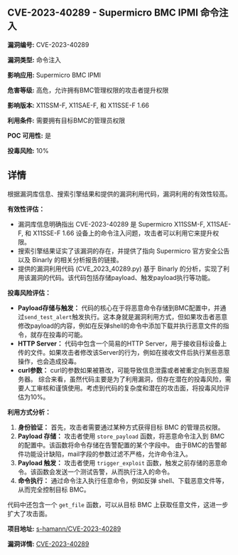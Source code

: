 ## CVE-2023-40289 - Supermicro BMC IPMI 命令注入

**漏洞编号:** CVE-2023-40289

**漏洞类型:** 命令注入

**影响应用:** Supermicro BMC IPMI

**危害等级:** 高危，允许拥有BMC管理权限的攻击者提升权限

**影响版本:** X11SSM-F, X11SAE-F, 和 X11SSE-F 1.66

**利用条件:** 需要拥有目标BMC的管理员权限

**POC 可用性:** 是

**投毒风险:** 10%

## 详情

根据漏洞库信息、搜索引擎结果和提供的漏洞利用代码，漏洞利用的有效性较高。

**有效性评估：**

*   漏洞库信息明确指出 CVE-2023-40289 是 Supermicro X11SSM-F, X11SAE-F, 和 X11SSE-F 1.66 设备上的命令注入问题，攻击者可以利用它来提升权限。
*   搜索引擎结果证实了该漏洞的存在，并提供了指向 Supermicro 官方安全公告以及 Binarly 的相关分析报告的链接。
*   提供的漏洞利用代码 (CVE_2023_40289.py) 基于 Binarly 的分析，实现了利用该漏洞的代码。该代码包括存储payload、触发payload执行等功能。

**投毒风险评估：**

*   **Payload存储与触发：** 代码的核心在于将恶意命令存储到BMC配置中，并通过`send_test_alert`触发执行。这本身就是漏洞利用方式，但如果攻击者恶意修改payload的内容，例如在反弹shell的命令中添加下载并执行恶意文件的指令，就存在投毒的可能。
*   **HTTP Server：** 代码中包含一个简易的HTTP Server，用于接收目标设备上传的文件。如果攻击者修改该Server的行为，例如在接收文件后执行某些恶意操作，也会造成投毒。
*  **curl参数：** curl的参数如果被篡改，可能导致信息泄露或者被重定向到恶意服务器。
综合来看，虽然代码主要是为了利用漏洞，但存在潜在的投毒风险，需要人工审核和谨慎使用。考虑到代码的复杂度和潜在的攻击面，将投毒风险评估为10%。

**利用方式分析：**

1.  **身份验证：** 首先，攻击者需要通过某种方式获得目标 BMC 的管理员权限。
2.  **Payload 存储：** 攻击者使用 `store_payload` 函数，将恶意命令注入到 BMC 的配置中。该函数将命令存储在告警配置的某个字段中。  由于BMC的告警邮件功能设计缺陷，mail字段的参数过滤不严格，允许命令注入。
3.  **Payload 触发：** 攻击者使用 `trigger_exploit` 函数，触发之前存储的恶意命令。该函数会发送一个测试告警，从而执行注入的命令。
4.  **命令执行：** 通过命令注入执行任意命令，例如反弹 shell、下载恶意文件等，从而完全控制目标 BMC。

代码中还包含一个 `get_file` 函数，可以从目标 BMC 上获取任意文件，这进一步扩大了攻击面。


**项目地址:** [s-hamann/CVE-2023-40289](https://github.com/s-hamann/CVE-2023-40289)

**漏洞详情:** [CVE-2023-40289](https://nvd.nist.gov/vuln/detail/CVE-2023-40289)